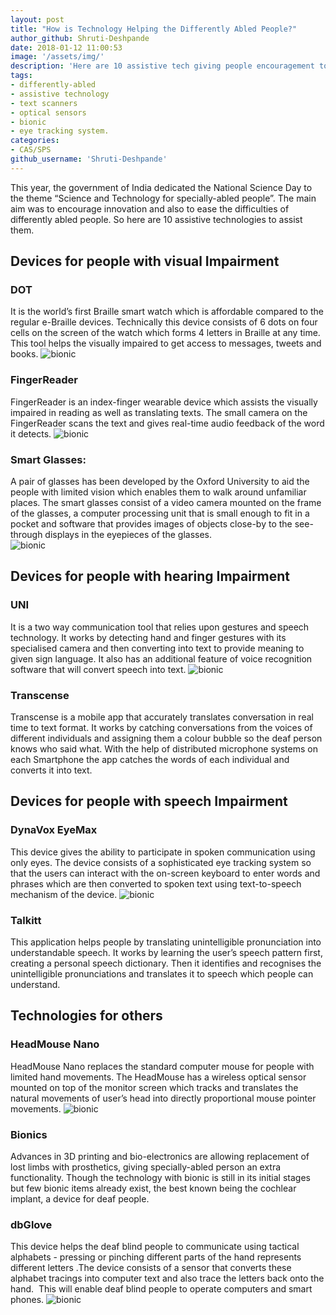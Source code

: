 ```yaml
---
layout: post
title: "How is Technology Helping the Differently Abled People?"
author_github: Shruti-Deshpande
date: 2018-01-12 11:00:53
image: '/assets/img/'
description: 'Here are 10 assistive tech giving people encouragement to deal with disability'
tags:
- differently-abled
- assistive technology
- text scanners
- optical sensors
- bionic
- eye tracking system.
categories:
- CAS/SPS
github_username: 'Shruti-Deshpande'
---
```

This year, the government of India dedicated the National Science Day to the theme “Science and Technology for specially-abled people”. The main aim was to encourage innovation and also to ease the difficulties of differently abled people. So here are 10 assistive technologies to assist them.

## Devices for people with visual Impairment

### DOT

It is the world’s first Braille smart watch which is affordable compared to the regular e-Braille devices. Technically this device consists of 6 dots on four cells on the screen of the watch which forms 4 letters in Braille at any time. This tool helps the visually impaired to get access to messages, tweets and books.
![bionic](../assets/img/technology-for-differently-abled-people/image1.png)

### FingerReader

FingerReader is an index-finger wearable device which assists the visually impaired in reading as well as translating texts. The small camera on the FingerReader scans the text and gives real-time audio feedback of the word it detects. 
![bionic](../assets/img/technology-for-differently-abled-people/image2.png)

### Smart Glasses:

A pair of glasses has been developed by the Oxford University to aid the people with limited vision which enables them to walk around unfamiliar places. The smart glasses consist of a video camera mounted on the frame of the glasses, a computer processing unit that is small enough to fit in a pocket and software that provides images of objects close-by to the see-through displays in the eyepieces of the glasses.  
![bionic](../assets/img/technology-for-differently-abled-people/image3.png)

## Devices for people with hearing Impairment

### UNI

It is a two way communication tool that relies upon gestures and speech technology. It works by detecting hand and finger gestures with its specialised camera and then converting into text to provide meaning to given sign language. It also has an additional feature of voice recognition software that will convert speech into text.
![bionic](../assets/img/technology-for-differently-abled-people/image4.png)

### Transcense

Transcense is a mobile app that accurately translates conversation in real time to text format. It works by catching conversations from the voices of different individuals and assigning them a colour bubble so the deaf person knows who said what. With the help of distributed microphone systems on each Smartphone the app catches the words of each individual and converts it into text.

## Devices for people with speech Impairment

### DynaVox EyeMax

This device gives the ability to participate in spoken communication using only eyes. The device consists of a sophisticated eye tracking system so that the users can interact with the on-screen keyboard to enter words and phrases which are then converted to spoken text using text-to-speech mechanism of the device.
![bionic](../assets/img/technology-for-differently-abled-people/image5.png)

### Talkitt

This application helps people by translating unintelligible pronunciation into understandable speech. It works by learning the user’s speech pattern first, creating a personal speech dictionary. Then it identifies and recognises the unintelligible pronunciations and translates it to speech which people can understand.

## Technologies for others

### HeadMouse Nano

HeadMouse Nano replaces the standard computer mouse for people with limited hand movements. The HeadMouse has a wireless optical sensor mounted on top of the monitor screen which tracks and translates the natural movements of user’s head into directly proportional mouse pointer movements.
![bionic](../assets/img/technology-for-differently-abled-people/image6.png)

### Bionics

Advances in 3D printing and bio-electronics are allowing replacement of lost limbs with prosthetics, giving specially-abled person an extra functionality. Though the technology with bionic is still in its initial stages but few bionic items already exist, the best known being the cochlear implant, a device for deaf people.

### dbGlove

This device helps the deaf blind people to communicate using tactical alphabets - pressing or pinching different parts of the hand represents different letters .The device consists of a sensor that converts these alphabet tracings into computer text and also trace the letters back onto the hand.  This will enable deaf blind people to operate computers and smart phones.
![bionic](../assets/img/technology-for-differently-abled-people/image7.png)